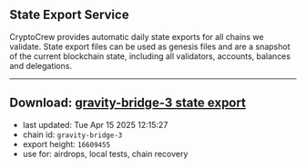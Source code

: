 ## State Export Service
CryptoCrew provides automatic daily state exports for all chains we validate. State export files can be used as genesis files and are a snapshot of the current blockchain state, including all validators, accounts, balances and delegations.

---
**Download: [gravity-bridge-3 state export](https://dl-eu2.ccvalidators.com/SERVICE/gravitybridge/gravity-bridge-3_export_16609455.json)**
---

- last updated: Tue Apr 15 2025 12:15:27
- chain id: `gravity-bridge-3`
- export height: `16609455`
- use for: airdrops, local tests, chain recovery
